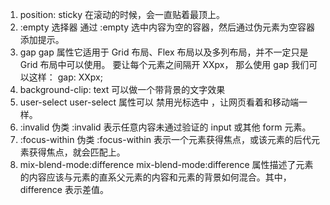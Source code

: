 1. position: sticky
在滚动的时候，会一直贴着最顶上。
2. :empty 选择器
通过 :empty 选中内容为空的容器，然后通过伪元素为空容器添加提示。
3. gap
gap 属性它适用于 Grid 布局、Flex 布局以及多列布局，并不一定只是 Grid 布局中可以使用。
要让每个元素之间隔开 XXpx， 那么使用 gap 我们可以这样：
gap: XXpx;
4. background-clip: text
可以做一个带背景的文字效果
5. user-select
user-select 属性可以 禁用光标选中 ，让网页看着和移动端一样。
6. :invalid 伪类
:invalid  表示任意内容未通过验证的 input 或其他 form 元素。
7. :focus-within 伪类
:focus-within 表示一个元素获得焦点，或该元素的后代元素获得焦点，就会匹配上。
8. mix-blend-mode:difference
mix-blend-mode:difference 属性描述了元素的内容应该与元素的直系父元素的内容和元素的背景如何混合。其中，difference 表示差值。
